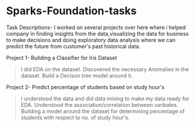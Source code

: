 # Sparks-Foundation-tasks

Task Descriptions- 
I worked on several projects over here where i helped company in finding insights from the data,visualizing the data for business to make decisions and doing exploratory 
data analysis where we can predict the future from customer's past historical data.

Project 1- Building a Classifier for Iris Dataset
> I did EDA on the dataset.
> Discovered the necessary Anomalies in the dataset.
> Build a Decison tree model around it.

Project 2- Predict percentage of students based on study hour's
> I understood the data and did data mining to make my data ready for EDA.
> Understood the association/correlation between varibales.
> Building a model around the dataset for determining percentage of students with respect to no. of study hour's.
